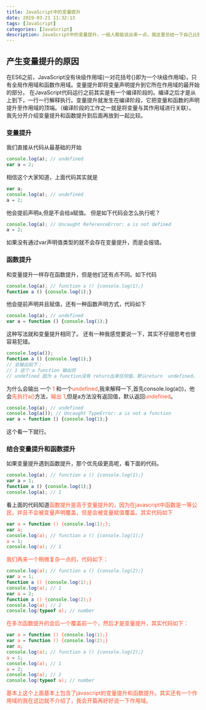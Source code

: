 ```yaml
---
title: JavaScript中的变量提升
date: 2019-03-21 11:32:13
tags: [JavaScript]
categories: [JavaScript]
description: JavaScript中的变量提升，一般人都能说出来一点，我这里总结一下自己比较常见的，值的声明提升，还有函数的声明提升
---
```

## 产生变量提升的原因
在ES6之前，JavaScript没有块级作用域(一对花括号{}即为一个块级作用域)，只有全局作用域和函数作用域。变量提升即将变量声明提升到它所在作用域的最开始的部分。
在JavaScript代码运行之前其实是有一个编译阶段的。编译之后才是从上到下，一行一行解释执行。变量提升就发生在编译阶段，它把变量和函数的声明提升至作用域的顶端。（编译阶段的工作之一就是将变量与其作用域进行关联）。
我先分开介绍变量提升和函数提升到后面再放到一起比较。
### 变量提升
我们直接从代码从最基础的开始
```javascript
console.log(a); // undefined
var a = 2;
```
相信这个大家知道，上面代码其实就是
```javascript
var a;
console.log(a); // undefined
a = 2;
```
他会提前声明a,但是不会给a赋值。
但是如下代码会怎么执行呢？
```javascript
console.log(a); // Uncaught ReferenceError: a is not defined 
a = 2;
```
如果没有通过var声明值类型的就不会存在变量提升，而是会报错。

### 函数提升
和变量提升一样存在函数提升，但是他们还有点不同。如下代码
```javascript
console.log(a); // function a () {console.log(1);}
function a () {console.log(1);}
```
他会提前声明并且赋值，还有一种函数声明方式，代码如下
```javascript
console.log(a); // undefined
var a = function () {console.log(1);}
```
这种写法就和变量提升相同了。
还有一种我感觉要说一下，其实不仔细思考也很容易犯错。
```javascript
console.log(a()); 
function a () {console.log(1);}
// 会输出如下：
// 1 这个 a function 输出的
// undefined 因为 a function没有 return出来任何值，默认return  undefined。
```
为什么会输出 一个 <font color="#ff502c">1</font> 和一个<font color="#ff502c">undefined</font>,我来解释一下,首先console.log(a())，他会<font color="#ff502c">先执行a()</font>方法，<font color="#ff502c">输出 1</font>,但是a方法没有返回值，默认返回<font color="#ff502c">undefined</font>。
```javascript
console.log(a); // undefined
console.log(a()); // Uncaught TypeError: a is not a function
var a = function () {console.log(1);}
```
这个看一下就行。
### 结合变量提升和函数提升
如果变量提升遇到函数提升，那个优先级更高呢，看下面的代码。
```javascript
console.log(a); // function a () {console.log(1);}
var a = 1;
function a () {console.log(1);}
console.log(a); // 1
```
看上面的代码知道<font color="#ff502c">函数提升</font><font color="#ff502c">是<font color="#ff502c">高于变量提升</font>的，因为在javascript中函数是一等公民，<font color="#ff502c">并且不会被变量声明覆盖</font>，但是会被<font color="#ff502c">变量赋值覆盖</font>。其实代码如下
```javascript
var a = function () {console.log(1);};
var a;
console.log(a); // function a () {console.log(1);}
a = 1;
console.log(a); // 1
```
我们再来一个稍微复杂一点的，代码如下：
```javascript
console.log(a); // function a () {console.log(2);}
var a = 1;
function a () {console.log(1);}
console.log(a); // 1
var a = 2;
function a () {console.log(2);}
console.log(a); // 2
console.log(typeof a); // number
```
在多次函数提升的会后一个覆盖前一个，然后才是变量提升，其实代码如下：
```javascript
var a = function () {console.log(1);}
var a = function () {console.log(2);}
var a;
console.log(a); // function a () {console.log(2);}
a = 1;
console.log(a); // 1
a = 2;
console.log(a); // 2
console.log(typeof a); // number
```
基本上这个上面基本上包含了javascript的变量提升和函数提升。其实还有一个作用域的我在这边就不介绍了，我会开篇再好好说一下作用域。